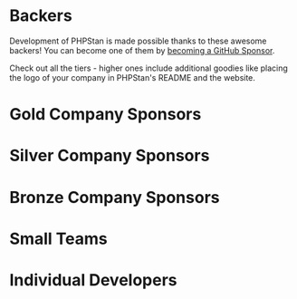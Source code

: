 # Backers

Development of PHPStan is made possible thanks to these awesome backers!
You can become one of them by [becoming a GitHub Sponsor](https://github.com/sponsors/ondrejmirtes/).

Check out all the tiers - higher ones include additional goodies like placing
the logo of your company in PHPStan's README and the website.

# Gold Company Sponsors

<ul>
<!-- gold -->
<!-- gold -->

<!-- gold-org -->
<!-- gold-org -->
</ul>


# Silver Company Sponsors

<ul>
<!-- silver -->
<!-- silver -->

<!-- silver-org -->
<!-- silver-org -->
</ul>

# Bronze Company Sponsors

<ul>
<!-- bronze -->
<!-- bronze -->

<!-- bronze-org -->
<!-- bronze-org -->
</ul>

# Small Teams

<ul>
<!-- small -->
<!-- small -->

<!-- small-org -->
<!-- small-org -->
</ul>

# Individual Developers

<ul>
<!-- indi -->
<!-- indi -->

<!-- indi-org -->
<!-- indi-org -->
</ul>

